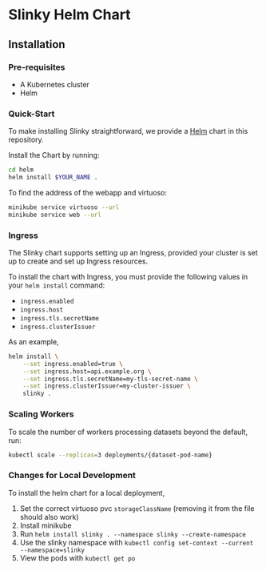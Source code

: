 # Slinky Helm Chart

## Installation

### Pre-requisites

- A Kubernetes cluster
- Helm

### Quick-Start

To make installing Slinky straightforward, we provide a [Helm](https://helm.sh) chart in this repository.

Install the Chart by running:

```sh
cd helm
helm install $YOUR_NAME .
```

To find the address of the webapp and virtuoso:

```sh
minikube service virtuoso --url
minikube service web --url
```

### Ingress

The Slinky chart supports setting up an Ingress, provided your cluster is set up to create and set up Ingress resources.

To install the chart with Ingress, you must provide the following values in your `helm install` command:

- `ingress.enabled`
- `ingress.host`
- `ingress.tls.secretName`
- `ingress.clusterIssuer`

As an example,

```sh
helm install \
    --set ingress.enabled=true \
    --set ingress.host=api.example.org \
    --set ingress.tls.secretName=my-tls-secret-name \
    --set ingress.clusterIssuer=my-cluster-issuer \
    slinky .
```

### Scaling Workers

To scale the number of workers processing datasets beyond the default, run:

```sh
kubectl scale --replicas=3 deployments/{dataset-pod-name}
```

### Changes for Local Development

To install the helm chart for a local deployment,

1. Set the correct virtuoso pvc `storageClassName` (removing it from the file should also work)
2. Install minikube
3. Run `helm install slinky . --namespace slinky --create-namespace`
4. Use the slinky namespace with `kubectl config set-context --current --namespace=slinky`
5. View the pods with `kubectl get po`
